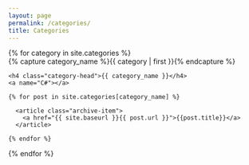 ```yaml
---
layout: page
permalink: /categories/
title: Categories
---
```



<div id="archives">
{% for category in site.categories %}
  <div class="archive-group">
    {% capture category_name %}{{ category | first }}{% endcapture %}
    
    <h4 class="category-head">{{ category_name }}</h4>
    <a name="C#"></a>

    {% for post in site.categories[category_name] %}
    
      <article class="archive-item">
        <a href="{{ site.baseurl }}{{ post.url }}">{{post.title}}</a>
      </article>
    
    {% endfor %}
  </div>
{% endfor %}
</div>
